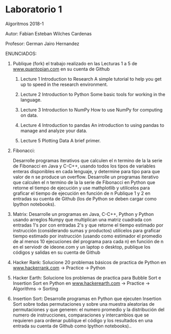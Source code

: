 # Laboratorio 1

Algoritmos 2018-1

Autor: Fabian Esteban Wilches Cardenas

Profesor: German Jairo Hernandez 

ENUNCIADOS:
1. Publique (fork) el trabajo realizado en las Lecturas 1 a 5 de www.quantopian.com en su cuenta de Github 

    1. Lecture 1 Introduction to Research A simple tutorial to help you get up to speed in the research environment. 
    
    2. Lecture 2 Introduction to Python Some basic tools for working in the language. 
    
    3. Lecture 3 Introduction to NumPy How to use NumPy for computing on data. 
    
    4. Lecture 4 Introduction to pandas An introduction to using pandas to manage and analyze your data. 
    
    5. Lecture 5 Plotting Data A brief primer.    

2. Fibonacci:

    Desarrolle programas iterativos que calculen el n termino de la  la serie de Fibonacci  en Java y C-C++, usando todos los tipos de variables enteras disponibles en cada lenguaje, y determine para tipo para que valor de n se produce un overflow.
    Desarrolle un programas iterativo que calculen el n termino de la  la serie de Fibonacci  en Python que retorne el tiempo de ejecución y use mathplotlib y utilícelos para graficar el tiempo de ejecución en función de n 
    Publique  1 y 2 en entradas su cuenta de Github  (los de Python se deben cargar como Ipython notebooks).         

3. Matrix: Desarrolle un programas en Java, C-C++, Python y Python usando arreglos Numpy que multiplican una matriz cuadrada con entradas  1's por con entradas 2's  y que retorne el tiempo estimado por instrucción (considerando sumas y productos)  utilícelos para graficar tiempo estimado por instrucción (usando como estimador el promedio de al menos 10 ejecuciones del programa para cada n)  en función de n en el serviodr de ideone.com y un laptop o desktop, publique los códigos y salidas en  su cuenta de Github
4. Hacker Rank: Solucione 20 problemas básicos de practica de Python en  www.hackerrank.com -> Practice -> Python
5. Hacker Earth: Solucione  los problemas de practica para Bubble Sort e Insertion Sort en  Python  en www.hackerearth.com -> Practice -> Algorithms -> Sorting
6. Insertion Sort: Desarrolle programas en Python que ejecuten Insertion Sort sobre todas permutaciones y sobre una muestra aleatorias de permutaciones y que generen: el numero promedio y la distribución del numero de instrucciones, comparaciones y intercambios que se requieren para ordenar publique el código y los resultados en una entrada su cuenta de Github como Ipython notebooks).. 
